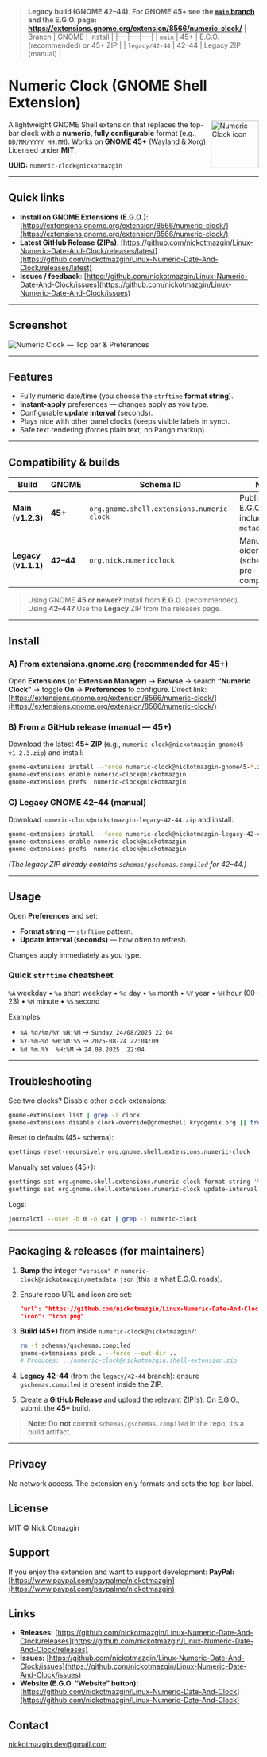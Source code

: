 
> **Legacy build (GNOME 42–44). For GNOME 45+ see the [`main` branch](../../tree/main) and the E.G.O. page:  
> https://extensions.gnome.org/extension/8566/numeric-clock/**
| Branch | GNOME | Install |
|---|---|---|
| `main` | 45+ | E.G.O. (recommended) or 45+ ZIP |
| `legacy/42-44` | 42–44 | Legacy ZIP (manual) |

# Numeric Clock (GNOME Shell Extension)

<img src="numeric-clock%40nickotmazgin/icon.png" width="96" align="right" alt="Numeric Clock icon">

A lightweight GNOME Shell extension that replaces the top-bar clock with a **numeric, fully configurable** format (e.g., `DD/MM/YYYY HH:MM`).
Works on **GNOME 45+** (Wayland & Xorg). Licensed under **MIT**.

**UUID:** `numeric-clock@nickotmazgin`

---

## Quick links

* **Install on GNOME Extensions (E.G.O.)**: [https://extensions.gnome.org/extension/8566/numeric-clock/](https://extensions.gnome.org/extension/8566/numeric-clock/)
* **Latest GitHub Release (ZIPs)**: [https://github.com/nickotmazgin/Linux-Numeric-Date-And-Clock/releases/latest](https://github.com/nickotmazgin/Linux-Numeric-Date-And-Clock/releases/latest)
* **Issues / feedback**: [https://github.com/nickotmazgin/Linux-Numeric-Date-And-Clock/issues](https://github.com/nickotmazgin/Linux-Numeric-Date-And-Clock/issues)

---

## Screenshot

![Numeric Clock — Top bar & Preferences](screenshots/numeric-clock_screenshot.png)

---

## Features

* Fully numeric date/time (you choose the `strftime` **format string**).
* **Instant-apply** preferences — changes apply as you type.
* Configurable **update interval** (seconds).
* Plays nice with other panel clocks (keeps visible labels in sync).
* Safe text rendering (forces plain text; no Pango markup).

---

## Compatibility & builds

| Build               | GNOME     | Schema ID                                  | Notes                                                  |
| ------------------- | --------- | ------------------------------------------ | ------------------------------------------------------ |
| **Main (v1.2.3)**   | **45+**   | `org.gnome.shell.extensions.numeric-clock` | Published on E.G.O.; icon included in `metadata.json`. |
| **Legacy (v1.1.1)** | **42–44** | `org.nick.numericclock`                    | Manual ZIP for older shells (schemas pre-compiled).    |

> Using GNOME **45 or newer?** Install from **E.G.O.** (recommended).
> Using **42–44?** Use the **Legacy** ZIP from the releases page.

---

## Install

### A) From **extensions.gnome.org** (recommended for 45+)

Open **Extensions** (or **Extension Manager**) → **Browse** → search **“Numeric Clock”** → toggle **On** → **Preferences** to configure.
Direct link: [https://extensions.gnome.org/extension/8566/numeric-clock/](https://extensions.gnome.org/extension/8566/numeric-clock/)

### B) From a **GitHub release** (manual — 45+)

Download the latest **45+ ZIP** (e.g., `numeric-clock@nickotmazgin-gnome45-v1.2.3.zip`) and install:

```bash
gnome-extensions install --force numeric-clock@nickotmazgin-gnome45-*.zip
gnome-extensions enable numeric-clock@nickotmazgin
gnome-extensions prefs  numeric-clock@nickotmazgin
```

### C) **Legacy GNOME 42–44** (manual)

Download `numeric-clock@nickotmazgin-legacy-42-44.zip` and install:

```bash
gnome-extensions install --force numeric-clock@nickotmazgin-legacy-42-44.zip
gnome-extensions enable numeric-clock@nickotmazgin
gnome-extensions prefs  numeric-clock@nickotmazgin
```

*(The legacy ZIP already contains `schemas/gschemas.compiled` for 42–44.)*

---

## Usage

Open **Preferences** and set:

* **Format string** — `strftime` pattern.
* **Update interval (seconds)** — how often to refresh.

Changes apply immediately as you type.

### Quick `strftime` cheatsheet

`%A` weekday • `%a` short weekday • `%d` day • `%m` month • `%Y` year • `%H` hour (00–23) • `%M` minute • `%S` second

Examples:

* `%A %d/%m/%Y %H:%M` → `Sunday 24/08/2025 22:04`
* `%Y-%m-%d %H:%M:%S` → `2025-08-24 22:04:09`
* `%d.%m.%Y  %H:%M` → `24.08.2025  22:04`

---

## Troubleshooting

See two clocks? Disable other clock extensions:

```bash
gnome-extensions list | grep -i clock
gnome-extensions disable clock-override@gnomeshell.kryogenix.org || true
```

Reset to defaults (45+ schema):

```bash
gsettings reset-recursively org.gnome.shell.extensions.numeric-clock
```

Manually set values (45+):

```bash
gsettings set org.gnome.shell.extensions.numeric-clock format-string '%A %d/%m/%Y %H:%M'
gsettings set org.gnome.shell.extensions.numeric-clock update-interval 60
```

Logs:

```bash
journalctl --user -b 0 -o cat | grep -i numeric-clock
```

---

## Packaging & releases (for maintainers)

1. **Bump** the integer `"version"` in `numeric-clock@nickotmazgin/metadata.json` (this is what E.G.O. reads).
2. Ensure repo URL and icon are set:

   ```json
   "url": "https://github.com/nickotmazgin/Linux-Numeric-Date-And-Clock",
   "icon": "icon.png"
   ```
3. **Build (45+)** from inside `numeric-clock@nickotmazgin/`:

   ```bash
   rm -f schemas/gschemas.compiled
   gnome-extensions pack . --force --out-dir ..
   # Produces: ../numeric-clock@nickotmazgin.shell-extension.zip
   ```
4. **Legacy 42–44** (from the `legacy/42-44` branch): ensure `gschemas.compiled` is present inside the ZIP.
5. Create a **GitHub Release** and upload the relevant ZIP(s).
   On E.G.O., submit the **45+** build.

> **Note:** Do **not** commit `schemas/gschemas.compiled` in the repo; it’s a build artifact.

---

## Privacy

No network access. The extension only formats and sets the top-bar label.

## License

MIT © Nick Otmazgin

## Support

If you enjoy the extension and want to support development:
**PayPal:** [https://www.paypal.com/paypalme/nickotmazgin](https://www.paypal.com/paypalme/nickotmazgin)

## Links

* **Releases:** [https://github.com/nickotmazgin/Linux-Numeric-Date-And-Clock/releases](https://github.com/nickotmazgin/Linux-Numeric-Date-And-Clock/releases)
* **Issues:** [https://github.com/nickotmazgin/Linux-Numeric-Date-And-Clock/issues](https://github.com/nickotmazgin/Linux-Numeric-Date-And-Clock/issues)
* **Website (E.G.O. “Website” button):** [https://github.com/nickotmazgin/Linux-Numeric-Date-And-Clock](https://github.com/nickotmazgin/Linux-Numeric-Date-And-Clock)

## Contact

[nickotmazgin.dev@gmail.com](mailto:nickotmazgin.dev@gmail.com)
